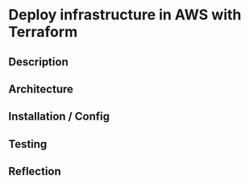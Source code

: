 # Deploy infrastructure in AWS with Terraform
## Description
## Architecture
## Installation / Config
## Testing
## Reflection
